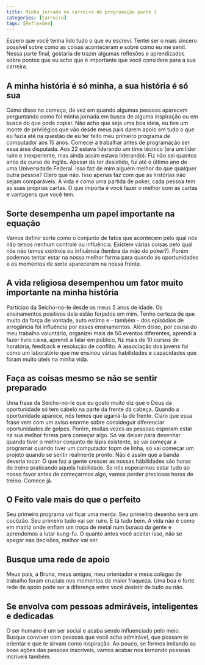 ```yaml
---
title: Minha jornada na carreira de programação parte 3
categories: [Carreira]
tags: [Reflexões]
---
```


Espero que você tenha lido tudo o que eu escrevi. Tentei ser o mais sincero possível sobre como as coisas aconteceram e sobre como eu me senti. Nessa parte final, gostaria de trazer algumas reflexões e aprendizados sobre pontos que eu acho que é importante que você considere para a sua carreira.

## A minha história é só minha, a sua história é só sua
Como disse no começo, de vez em quando algumas pessoas aparecem perguntando como foi minha jornada em busca de alguma inspiração ou em busca do que pode copiar. Não acho que seja uma boa ideia, eu tive um monte de privilégios que vão desde meus pais darem apoio em tudo o que eu fazia até na questão de eu ter feito meu primeiro programa de computador aos 15 anos. Comecei a trabalhar antes de programação ser essa área disputada. Aos 22 estava liderando um time técnico (era um líder ruim e inexperiente, mas ainda assim estava liderando). Fiz não sei quantos anos de curso de inglês. Apesar de ter desistido, fui até o último ano de uma Universidade Federal. Isso faz de mim alguém melhor do que qualquer outra pessoa? Claro que não. Isso apenas faz com que as histórias não sejam comparáveis. A vida é como uma partida de poker, cada pessoa tem as suas próprias cartas. O que importa é você fazer o melhor com as cartas e vantagens que você tem. 

## Sorte desempenha um papel importante na equação
Vamos definir sorte como o conjunto de fatos que acontecem pelo qual nós não temos nenhum controle ou influência. Existem várias coisas pelo qual nós não temos controle ou influência (lembra da mão do poker?). Porém podemos tentar estar na nossa melhor forma para quando as oportunidades e os momentos de sorte aparecerem na nossa frente. 

## A vida religiosa desempenhou um fator muito importante na minha história
Participo da Seicho-no-Ie desde os meus 5 anos de idade. Os ensinamentos positivos dela estão forjados em mim. Tenho certeza de que muito da força de vontade, auto estima e - também - dos episódios de arrogância foi influência por esses ensinamentos. Além disso, por causa do meu trabalho voluntário, organizei mais de 50 eventos diferentes, aprendi a fazer livro caixa, aprendi a falar em público, fiz mais de 10 cursos de horatória, feedback e resolução de conflito. A associação dos jovens foi como um laboratório que me ensinou várias habilidades e capacidades que foram muito úteis na minha vida.

## Faça as coisas mesmo se não se sentir preparado
Uma frase da Seicho-no-Ie que eu gosto muito diz que o Deus da oportunidade só tem cabelo na parte da frente da cabeça. Quando a oportunidade aparece, nós temos que agarrá-la de frente. Claro que essa frase vem com um aviso enorme sobre consideguir diferenciar oportunidades de golpes. Porém, muitas vezes as pessoas esperam estar na sua melhor forma para começar algo. Só vai deixar para desenhar quando tiver o melhor conjunto de lápis existente, só vai começar a programar quando tiver um computador topm de linha, só vai começar um projeto quando se sentir realmente pronto. Não é assim que a banda deveria tocar. O que faz a gente crescer as nossas hábilidades são horas de treino praticando aquela habilidade. Se nós esperarmos estar tudo ao nosso favor antes de começarmos algo, vamos perder preciosas horas de treino. Comece já. 

## O Feito vale mais do que o perfeito
Seu primeiro programa vai ficar uma merda. Seu primeitro desenho será um cocôzão. Seu primeiro tudo vai ser ruim. E tá tudo bem. A vida não é como em matriz onde enfiam um troço de metal num buraco da gente e aprendemos a lutar kung-fu. O quanto antes você aceitar isso, não se apegar nas decisões, melhor vai ser.

## Busque uma rede de apoio
Meus pais, a Bruna, meus amigos, meu orientador e meus colegas de trabalho foram cruciais nos momentos de maior fraqueza. Uma boa e forte rede de apoio pode ser a diferença entre você desistir de tudo ou não.

## Se envolva com pessoas admiráveis, inteligentes e dedicadas
O ser humano é um ser social e acaba sendo influenciado pelo meio. Busque conviver com pessoas que você acha admirável, que possam te orientar e que te sirvam como inspiração. Ao pouco, se formos imitando as boas ações das pessoas inscríveis, vamos acabar nos tornando pessoas incríveis também. 